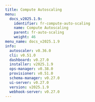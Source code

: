 ```yaml
---
title: Compute Autoscaling
menu:
  docs_v2025.1.9:
    identifier: fr-compute-auto-scaling
    name: Compute Autoscaling
    parent: fr-auto-scaling
    weight: 46
menu_name: docs_v2025.1.9
info:
  autoscaler: v0.36.0
  cli: v0.51.0
  dashboard: v0.27.0
  installer: v2025.1.9
  ops-manager: v0.38.0
  provisioner: v0.51.0
  schema-manager: v0.27.0
  ui-server: v0.27.0
  version: v2025.1.9
  webhook-server: v0.27.0
---
```


